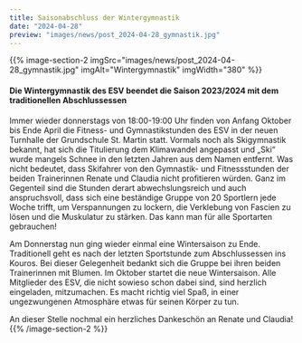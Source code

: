 ```yaml
---
title: Saisonabschluss der Wintergymnastik
date: "2024-04-28"
preview: "images/news/post_2024-04-28_gymnastik.jpg"
---
```


{{% image-section-2 imgSrc="images/news/post_2024-04-28_gymnastik.jpg" imgAlt="Wintergymnastik" imgWidth="380" %}}
#### Die Wintergymnastik des ESV beendet die Saison 2023/2024 mit dem traditionellen Abschlussessen

Immer wieder donnerstags von 18:00-19:00 Uhr finden von Anfang Oktober bis Ende April die Fitness- und Gymnastikstunden des ESV in der neuen Turnhalle der Grundschule St. Martin statt. Vormals noch als Skigymnastik bekannt, hat sich die Titulierung dem Klimawandel angepasst und „Ski“ wurde mangels Schnee in den letzten Jahren aus dem Namen entfernt. Was nicht bedeutet, dass Skifahrer von den Gymnastik- und Fitnessstunden der beiden Trainerinnen Renate und Claudia nicht profitieren würden. Ganz im Gegenteil sind die Stunden derart abwechslungsreich und auch anspruchsvoll, dass sich eine beständige Gruppe von 20 Sportlern jede Woche trifft, um Verspannungen zu lockern, die Verklebung von Fascien zu lösen und die Muskulatur zu stärken. Das kann man für alle Sportarten gebrauchen!

Am Donnerstag nun ging wieder einmal eine Wintersaison zu Ende. Traditionell geht es nach der letzten Sportstunde zum Abschlussessen ins Kouros. Bei dieser Gelegenheit bedankt sich die Gruppe bei ihren beiden Trainerinnen mit Blumen. Im Oktober startet die neue Wintersaison. Alle Mitglieder des ESV, die nicht sowieso schon dabei sind, sind herzlich eingeladen, mitzumachen. Es macht richtig viel Spaß, in einer ungezwungenen Atmosphäre etwas für seinen Körper zu tun.

An dieser Stelle nochmal ein herzliches Dankeschön an Renate und Claudia!
{{% /image-section-2 %}}
